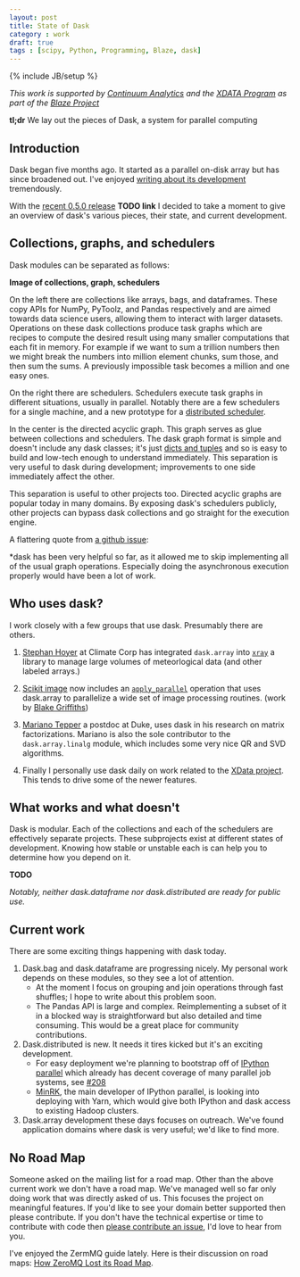 ```yaml
---
layout: post
title: State of Dask
category : work
draft: true
tags : [scipy, Python, Programming, Blaze, dask]
---
```

{% include JB/setup %}

*This work is supported by [Continuum Analytics](http://continuum.io)
and the [XDATA Program](http://www.darpa.mil/our_work/i2o/programs/xdata.aspx)
as part of the [Blaze Project](http://blaze.pydata.org/docs/dev/index.html)*

**tl;dr** We lay out the pieces of Dask, a system for parallel computing

Introduction
------------

Dask began five months ago.  It started as a parallel on-disk array but has
since broadened out.  I've enjoyed [writing about its
development](http://matthewrocklin.com/blog/tags.html#dask-ref) tremendously.

With the [recent 0.5.0 release]() **TODO link** I decided to take a moment to
give an overview of dask's various pieces, their state, and current
development.


Collections, graphs, and schedulers
-----------------------------------

Dask modules can be separated as follows:

**Image of collections, graph, schedulers**

On the left there are collections like arrays, bags, and dataframes.  These
copy APIs for NumPy, PyToolz, and Pandas respectively and are aimed towards
data science users, allowing them to interact with larger datasets.  Operations
on these dask collections produce task graphs which are recipes to compute the
desired result using many smaller computations that each fit in memory.  For
example if we want to sum a trillion numbers then we might break the numbers
into million element chunks, sum those, and then sum the sums.  A previously
impossible task becomes a million and one easy ones.

On the right there are schedulers.  Schedulers execute task graphs in different
situations, usually in parallel.  Notably there are a few schedulers for a
single machine, and a new prototype for a [distributed
scheduler](http://dask.pydata.org/en/latest/distributed.html).

In the center is the directed acyclic graph.  This graph serves as glue between
collections and schedulers.  The dask graph format is simple and doesn't
include any dask classes; it's just [dicts and
tuples](http://dask.readthedocs.org/en/latest/spec.html) and so is easy to
build and low-tech enough to understand immediately.  This separation is very
useful to dask during development; improvements to one side immediately affect
the other.

This separation is useful to other projects too.  Directed acyclic graphs are
popular today in many domains.  By exposing dask's schedulers publicly, other
projects can bypass dask collections and go straight for the execution engine.

A flattering quote from [a github
issue](https://github.com/ContinuumIO/dask/issues/153#issuecomment-92520216):

*dask has been very helpful so far, as it allowed me to skip implementing
all of the usual graph operations. Especially doing the asynchronous
execution properly would have been a lot of work.


Who uses dask?
--------------

I work closely with a few groups that use dask.  Presumably there are others.

1.  [Stephan Hoyer](http://stephanhoyer.com/) at Climate Corp has integrated
`dask.array` into [`xray`](xray.readthedocs.org) a library to manage large
volumes of meteorlogical data (and other labeled arrays.)

2.  [Scikit image](http://scikit-image.org) now includes an
[`apply_parallel`](https://github.com/scikit-image/scikit-image/pull/1493)
operation that uses dask.array to parallelize a wide set of image processing
routines. (work by [Blake Griffiths](https://github.com/cowlicks))

3.  [Mariano Tepper](http://www.marianotepper.com.ar/) a postdoc at Duke, uses
dask in his research on matrix factorizations.  Mariano is also the sole
contributor to the `dask.array.linalg` module, which includes some very nice QR
and SVD algorithms.

4.  Finally I personally use dask daily on work related to the [XData
project](http://www.darpa.mil/our_work/i2o/programs/xdata.aspx).  This tends to
drive some of the newer features.


What works and what doesn't
---------------------------

Dask is modular.  Each of the collections and each of the schedulers are
effectively separate projects.  These subprojects exist at different states of
development.  Knowing how stable or unstable each is can help you to determine
how you depend on it.

**TODO**


*Notably, neither dask.dataframe nor dask.distributed are ready for public use.*


Current work
------------

There are some exciting things happening with dask today.

1.  Dask.bag and dask.dataframe are progressing nicely.  My personal work
    depends on these modules, so they see a lot of attention.
    *  At the moment I focus on grouping and join operations through fast
       shuffles; I hope to write about this problem soon.
    *  The Pandas API is large and complex.  Reimplementing a subset of it
       in a blocked way is straightforward but also detailed and time consuming.
       This would be a great place for community contributions.
2.  Dask.distributed is new.  It needs it tires kicked but it's an exciting
    development.
    *  For easy deployment we're planning to bootstrap off of
       [IPython parallel](http://ipython.org/ipython-doc/dev/parallel/) which
       already has decent coverage of many parallel job systems,
       see [#208](https://github.com/ContinuumIO/dask/pull/208)
    *  [MinRK](https://github.com/minrk), the main developer of IPython
       parallel, is looking into deploying with Yarn, which would give both
       IPython and dask access to existing Hadoop clusters.
3.  Dask.array development these days focuses on outreach.  We've found
    application domains where dask is very useful; we'd like to find more.


No Road Map
-----------

Someone asked on the mailing list for a road map.  Other than the above current
work we don't have a road map.  We've managed well so far only doing work that
was directly asked of us.  This focuses the project on meaningful features.  If
you'd like to see your domain better supported then please contribute.  If you
don't have the technical expertise or time to contribute with code then [please
contribute an issue](https://github.com/ContinuumIO/dask/issues/new), I'd love
to hear from you.

I've enjoyed the ZermMQ guide lately.  Here is their discussion on road maps:
[How ZeroMQ Lost its Road Map](http://zguide.zeromq.org/page:all#How-ZeroMQ-Lost-Its-Road-Map).
